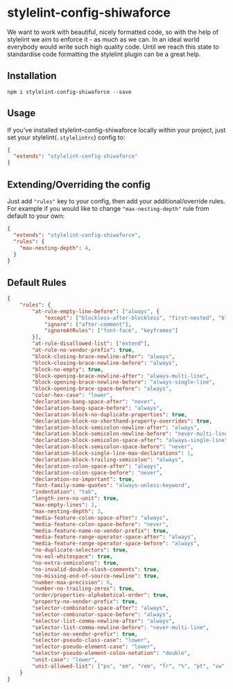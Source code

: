 # stylelint-config-shiwaforce
We want to work with beautiful, nicely formatted code, so with the help of stylelint we aim to enforce it - as much as we can. In an ideal world everybody would write such high quality code. Until we reach this state to standardise code formatting the stylelint plugin can be a great help.

## Installation
```
npm i stylelint-config-shiwaforce --save
```

## Usage
If you've installed stylelint-config-shiwaforce locally within your project, just set your stylelint(`.stylelintrc`) config to:
```json
{
  "extends": "stylelint-config-shiwaforce"
}
```

## Extending/Overriding the config
Just add ```"rules"``` key to your config, then add your additional/override rules.
For example if you would like to change ```"max-nesting-depth"``` rule from default to your own:
```json
{
  "extends": "stylelint-config-shiwaforce",
  "rules": {
    "max-nesting-depth": 4,
  }
}
```

## Default Rules
```json
{
	"rules": {
		"at-rule-empty-line-before": ["always", {
			"except": ["blockless-after-blockless", "first-nested", "blockless-after-same-name-blockless"],
			"ignore": ["after-comment"],
			"ignoreAtRules": ["font-face", "keyframes"]
		}],
		"at-rule-disallowed-list": ["extend"],
		"at-rule-no-vendor-prefix": true,
		"block-closing-brace-newline-after": "always",
		"block-closing-brace-newline-before": "always",
		"block-no-empty": true,
		"block-opening-brace-newline-after": "always-multi-line",
		"block-opening-brace-newline-before": "always-single-line",
		"block-opening-brace-space-before": "always",
		"color-hex-case": "lower",
		"declaration-bang-space-after": "never",
		"declaration-bang-space-before": "always",
		"declaration-block-no-duplicate-properties": true,
		"declaration-block-no-shorthand-property-overrides": true,
		"declaration-block-semicolon-newline-after": "always",
		"declaration-block-semicolon-newline-before": "never-multi-line",
		"declaration-block-semicolon-space-after": "always-single-line",
		"declaration-block-semicolon-space-before": "never",
		"declaration-block-single-line-max-declarations": 1,
		"declaration-block-trailing-semicolon": "always",
		"declaration-colon-space-after": "always",
		"declaration-colon-space-before": "never",
		"declaration-no-important": true,
		"font-family-name-quotes": "always-unless-keyword",
		"indentation": "tab",
		"length-zero-no-unit": true,
		"max-empty-lines": 2,
		"max-nesting-depth": 3,
		"media-feature-colon-space-after": "always",
		"media-feature-colon-space-before": "never",
		"media-feature-name-no-vendor-prefix": true,
		"media-feature-range-operator-space-after": "always",
		"media-feature-range-operator-space-before": "always",
		"no-duplicate-selectors": true,
		"no-eol-whitespace": true,
		"no-extra-semicolons": true,
		"no-invalid-double-slash-comments": true,
		"no-missing-end-of-source-newline": true,
		"number-max-precision": 6,
		"number-no-trailing-zeros": true,
		"order/properties-alphabetical-order": true,
		"property-no-vendor-prefix": true,
		"selector-combinator-space-after": "always",
		"selector-combinator-space-before": "always",
		"selector-list-comma-newline-after": "always",
		"selector-list-comma-newline-before": "never-multi-line",
		"selector-no-vendor-prefix": true,
		"selector-pseudo-class-case": "lower",
		"selector-pseudo-element-case": "lower",
		"selector-pseudo-element-colon-notation": "double",
		"unit-case": "lower",
		"unit-allowed-list": ["px", "em", "rem", "fr", "%", "pt", "vw", "vh", "dvh", "svh", "lvh", "dvb", "svb", "lvb", "vmin", "vmax", "deg", "s", "ms"]
	}
}
```
